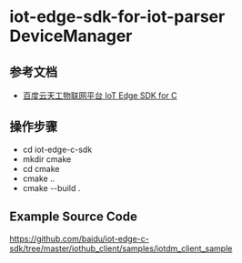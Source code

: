# iot-edge-sdk-for-iot-parser DeviceManager

## 参考文档

* [百度云天工物联网平台 IoT Edge SDK for C](https://github.com/baidu/iot-edge-c-sdk)

## 操作步骤

* cd iot-edge-c-sdk 
* mkdir cmake 
* cd cmake 
* cmake .. 
* cmake --build . 

## Example Source Code

https://github.com/baidu/iot-edge-c-sdk/tree/master/iothub_client/samples/iotdm_client_sample
